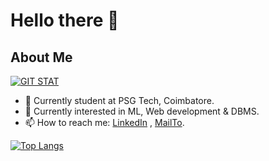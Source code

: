 # Hello there 👋 

## About Me

<!-- <img height="180em" src="https://github-readme-stats.vercel.app/api?username=hariharan1821&show_icons=true&hide_border=true&&count_private=true&include_all_commits=true&theme=dark&hide=contribs,issues" /> -->

[![GIT STAT](https://github-readme-stats.vercel.app/api?username=hariharan1821&show_icons=true&hide_border=true&&count_private=true&include_all_commits=true&theme=dark&hide=contribs,issues)](https://github.com/hariharan1821)

-  📍 Currently student at PSG Tech, Coimbatore.
- 🔭 Currently interested in ML, Web development & DBMS.
- 📫 How to reach me: [LinkedIn](https://www.linkedin.com/in/hariharan-subburaman/) , [MailTo](mailto:shariharan1821@gmail.com).
<!-- - 📁 Find More About Me Here : [Click Here](https://hariharan1821.github.io/) -->

[![Top Langs](https://github-readme-stats.vercel.app/api/top-langs/?username=Hafiz408&layout=compact&theme=dark&hide_border=true&langs_count=9&hide=javascript)](https://github.com/hariharan1821)
